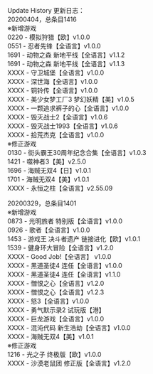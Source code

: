 Update History 更新日志：  
20200404，总条目1416  
※新增游戏  
0220 - 模拟狩猎【欧】v1.0.0  
0551 - 忍者先锋【全语言】v1.0.0  
1691 - 动物之森 新地平线【全语言】v1.1.2  
1691 - 动物之森 新地平线【全语言】v1.1.3  
XXXX - 守卫城堡【全语言】v1.0.0  
XXXX - 深世海【全语言】v1.0.0  
XXXX - 铜铃传【全语言】v1.0.0  
XXXX - 美少女梦工厂3 梦幻妖精【美】v1.0.5  
XXXX - 一颗追求裤子的心【全语言】v1.0.0  
XXXX - 毁灭战士2【全语言】v1.0.6  
XXXX - 毁灭战士1993【全语言】v1.0.6  
XXXX - 拾荒杰克【全语言】v1.0.0  
※修正游戏  
0130 - 街头霸王30周年纪念合集【全语言】v1.0.3  
1421 - 噬神者3【美】v2.5.0  
1696 - 海贼无双4【日】v1.0.1  
1701 - 海贼无双4【美】v1.0.1  
XXXX - 永恒之柱【全语言】v2.55.09  
  
20200329，总条目1401  
※新增游戏  
0873 - 光明旅者 特别版【全语言】v1.0.0  
0926 - 歌者【全语言】v1.0.0  
1453 - 游戏王 决斗者遗产 链接进化【欧】v1.0.1  
1539 - 健身环大冒险【全语言】v1.2.0  
XXXX - Good Job!【全语言】 v1.0.0  
XXXX - 黑道圣徒4 连任【全语言】v1.0.0  
XXXX - 黑道圣徒4 连任【全语言】v1.1.0  
XXXX - 憎恨之心【全语言】v1.2.0  
XXXX - 憎恨之心【全语言】v1.2.3  
XXXX - 怒3【全语言】v1.0.0  
XXXX - 勇气默示录2 试玩版【港】  
XXXX - 巨龙游戏【全语言】v1.0.0  
XXXX - 混沌代码 新生浩劫【全语言】v1.0.0  
XXXX - 海贼无双4【美】v1.0.1  
※修正游戏  
1216 - 光之子 终极版【欧】v1.0.0  
XXXX - 沙漠老鼠团 修正版【全语言】v1.2.0
